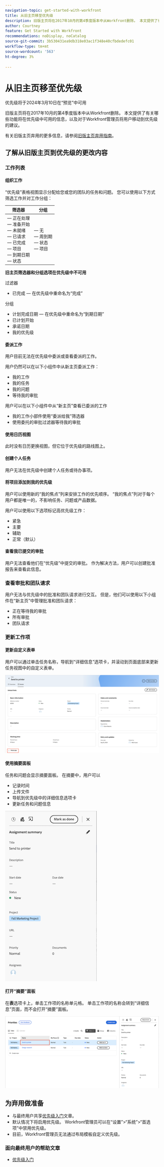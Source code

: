 ```yaml
---
navigation-topic: get-started-with-workfront
title: 从旧主页移至优先级
description: 旧版主页将在2017年10月的第4季度版本中从Workfront删除。 本文提供了有关哪些功能将在优先级中可用的信息，以及对于Workfront管理员将用户移动到优先级的建议。
author: Courtney
feature: Get Started with Workfront
recommendations: noDisplay, noCatalog
source-git-commit: 3b530431ea9db318e03ac1f348e40cfbdedefc01
workflow-type: tm+mt
source-wordcount: '563'
ht-degree: 3%

---
```



# 从旧主页移至优先级

<span class="preview">优先级将于2024年3月10日在“预览”中可用</span>

旧版主页将在2017年10月的第4季度版本中从Workfront删除。 本文提供了有关哪些功能将在优先级中可用的信息，以及对于Workfront管理员将用户移动到优先级的建议。

有关旧版主页弃用的更多信息，请参阅[旧版主页弃用指南](/help/quicksilver/product-announcements/announcements/legacy-home-deprecation.md)。

## 了解从旧版主页到优先级的更改内容

### 工作列表

#### 组织工作

“优先级”表格视图显示分配给您或您的团队的任务和问题。 您可以使用以下方式筛选工作并对工作分组：

| **筛选器** | **分组** |
|------------|-----------|
|  — 正在处理<br> — 准备开始<br> — 未就绪<br> — 已请求<br> — 已完成<br> — 项目<br> — 到期日期<br> — 状态 |  — 无<br> — 周到期<br> — 状态<br> — 项目 |


**旧主页筛选器和分组选项在优先级中不可用**

过滤器

* 已完成 — 在优先级中重命名为“完成”

分组

* 计划完成日期 — 在优先级中重命名为“到期日期”
* 已计划开始
* 承诺日期
* 我的优先级

#### 委派工作

用户目前无法在优先级中委派或查看委派的工作。

用户仍然可以在以下小组件中从新主页委派工作：

* 我的工作
* 我的任务
* 我的问题
* 等待我的审批

用户可以在以下小组件中从“新主页”查看已委派的工作

* 我的工作小部件使用“委派给我”筛选器
* 使用委托的审批过滤器等待我的审批

#### 使用日历视图

此时没有日历更换视图，但它位于优先级的路线图上。

#### 创建个人任务

用户无法在优先级中创建个人任务或待办事项。

#### 将项目添加到我的优先级

用户可以使用新的“我的焦点”列来安排工作的优先顺序。 “我的焦点”列对于每个用户都是唯一的，不影响任务、问题或产品数据。

用户可以使用以下选项标记高优先级工作：

* 紧急
* 主要
* 辅助
* 正常（默认）

#### 查看我已提交的审批

用户无法查看他们在“优先级”中提交的审批。 作为解决方法，用户可以创建批准报告来查看此信息。

### 查看审批和团队请求

用户无法与优先级中的批准和团队请求进行交互。 但是，他们可以使用以下小组件在“新主页”中管理批准和团队请求：

* 正在等待我的审批
* 所有审批
* 团队请求

### 更新工作项

#### 更新自定义表单

用户可以通过单击任务名称，导航到“详细信息”选项卡，并滚动到页面底部来更新任务视图中的自定义表单。

![](assets/custom-form-priorities.png)

#### 使用摘要面板

任务和问题会显示摘要面板。 在摘要中，用户可以

* 记录时间
* 上传文件
* 导航到优先级中的详细信息选项卡
* 更新任务和问题信息

![](assets/assignments-summary.png)

<!--Can admins customize this? It looks different from the task/issue summary in other areas. -->

#### 打开“摘要”面板

在&#x200B;**表**&#x200B;选项卡上，单击工作项的名称单元格。 单击工作项的名称会转到“详细信息”页面，而不会打开“摘要”面板。

![](assets/open-summary-priorities.png)


## 为弃用做准备

* 与最终用户共享[优先级入门](/help/quicksilver/workfront-basics/priorities/get-started-with-priorities.md)文章。
* 默认情况下将启用优先级。 Workfront管理员可以在“设置”>“系统”>“首选项”中禁用优先级。
* 目前，Workfront管理员无法通过布局模板自定义优先级。

### 面向最终用户的帮助文章

* [优先级入门](/help/quicksilver/workfront-basics/priorities/get-started-with-priorities.md)